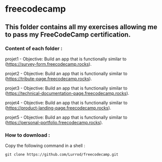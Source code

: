 # freecodecamp


## This folder contains all my exercises allowing me to pass my FreeCodeCamp certification.


### Content of each folder :


projet1 - Objective: Build an app that is functionally similar to (https://survey-form.freecodecamp.rocks).

projet2 - Objective: Build an app that is functionally similar to (https://tribute-page.freecodecamp.rocks).

projet3 - Objective: Build an app that is functionally similar to (https://technical-documentation-page.freecodecamp.rocks).

projet4 - Objective: Build an app that is functionally similar to (https://product-landing-page.freecodecamp.rocks).

projet5 - Objective: Build an app that is functionally similar to (https://personal-portfolio.freecodecamp.rocks).


### How to download :

Copy the following command in a shell :

```
git clone https://github.com/Lurrod/freecodecamp.git
```
